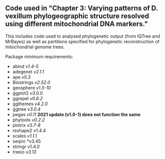 ## Code used in "Chapter 3: Varying patterns of D. vexillum phylogeographic structure resolved using different mitochondrial DNA markers."

This includes code used to analysed phylogenetic output (from IQTree and MrBayes) as well as partitions specified for phylogenetic reconstruction of mitochondrial genome trees. 

Package minimum requirements: 

- abind *v1.4-5*
- adegenet *v2.1.1* 
- ape *v5.3*
- Biostrings *v2.52.0* 
- geosphere *v1.5-10*
- ggplot2 *v3.0.0*
- ggrepel *v0.8.2*
- ggthemes *v4.2.0*
- ggtree *v3.0.4*
- pegas *v0.11* **2021 update (v1.0-1) does not function the same**
- phytools *v0.2.2*
- plotrix *v3.7-8*
- reshape2 *v1.4.4*
- scales *v1.1.1*
- seqinr *v3.45
- stringr *v1.4.0*
- treeio *v3.13*
